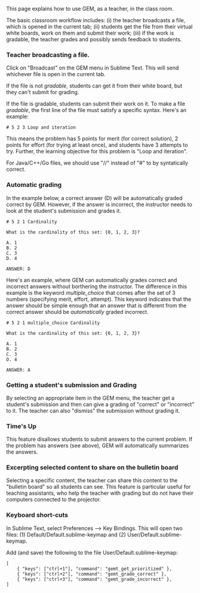 This page explains how to use GEM, as a teacher, in the class room.

The basic classroom workflow includes: (i) the teacher broadcasts a file, which is opened in the current tab; (ii) students get the file from their virtual white boards, work on them and submit their work; (iii) if the work is gradable, the teacher grades and possibly sends feedback to students.

### Teacher broadcasting a file.

Click on "Broadcast" on the GEM menu in Sublime Text.  This will send whichever file is open in the current tab.

If the file is not *gradable*, students can get it from their white board, but they can't submit for grading.

If the file is gradable, students can submit their work on it.  To make a file *gradable*, the first line of the file must satisfy a specific syntax. Here's an example:

```
# 5 2 3 Loop and iteration
```

This means the problem has 5 points for merit (for correct solution), 2 points for effort (for trying at least once), and students have 3 attempts to try.  Further, the learning objective for this problem is "Loop and iteration".

For Java/C++/Go files, we should use "//" instead of "#" to by syntatically correct.

### Automatic grading

In the example below, a correct answer (D) will be automatically graded correct by GEM.  However, if the answer is incorrect, the instructor needs to look at the student's submission and grades it.

```
# 5 2 1 Cardinality

What is the cardinality of this set: {0, 1, 2, 3}?

A. 1
B. 2
C. 3
D. 4

ANSWER: D
```

Here's an example, where GEM can automatically grades correct and incorrect answers without borthering the instructor.  The difference in this example is the keyword *multiple_choice* that comes after the set of 3 numbers (specifying merit, effort, attempt).  This keyword indicates that the answer should be simple enough that an answer that is different from the correct answer should be *automatically* graded incorrect.

```
# 5 2 1 multiple_choice Cardinality

What is the cardinality of this set: {0, 1, 2, 3}?

A. 1
B. 2
C. 3
D. 4

ANSWER: A
```

### Getting a student's submission and Grading

By selecting an appropriate item in the GEM menu, the teacher get a student's submission and then can give a grading of "correct" or "incorrect" to it.  The teacher can also "dismiss" the submission without grading it.

### Time's Up

This feature disallows students to submit answers to the current problem.  If the problem has answers (see above), GEM will automatically summarizes the answers.

### Excerpting selected content to share on the bulletin board

Selecting a specific content, the teacher can share this content to the "bulletin board" so all students can see.  This feature is particular useful for teaching assistants, who help the teacher with grading but do not have their computers connected to the projector.

### Keyboard short-cuts 

In Sublime Text, select Preferences --> Key Bindings. This will open two files: (1) Default/Default.sublime-keymap and (2) User/Default.sublime-keymap.

Add (and save) the following to the file User/Default.sublime-keymap:

```
[
    { "keys": ["ctrl+1"], "command": "gemt_get_prioritized" },
    { "keys": ["ctrl+2"], "command": "gemt_grade_correct" },
    { "keys": ["ctrl+3"], "command": "gemt_grade_incorrect" },
]
```





